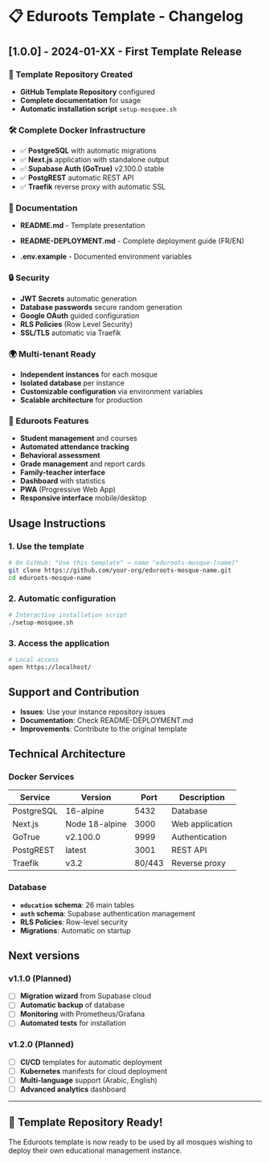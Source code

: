# 📋 Eduroots Template - Changelog

## [1.0.0] - 2024-01-XX - First Template Release

### 🎯 Template Repository Created
- **GitHub Template Repository** configured
- **Complete documentation** for usage
- **Automatic installation script** `setup-mosquee.sh`

### 🛠 Complete Docker Infrastructure
- ✅ **PostgreSQL** with automatic migrations
- ✅ **Next.js** application with standalone output
- ✅ **Supabase Auth (GoTrue)** v2.100.0 stable
- ✅ **PostgREST** automatic REST API
- ✅ **Traefik** reverse proxy with automatic SSL

### 📖 Documentation
- **README.md** - Template presentation

- **README-DEPLOYMENT.md** - Complete deployment guide (FR/EN)
- **.env.example** - Documented environment variables

### 🔒 Security
- **JWT Secrets** automatic generation
- **Database passwords** secure random generation
- **Google OAuth** guided configuration
- **RLS Policies** (Row Level Security)
- **SSL/TLS** automatic via Traefik

### 🌍 Multi-tenant Ready
- **Independent instances** for each mosque
- **Isolated database** per instance
- **Customizable configuration** via environment variables
- **Scalable architecture** for production

### 🚀 Eduroots Features
- **Student management** and courses
- **Automated attendance tracking**
- **Behavioral assessment**
- **Grade management** and report cards
- **Family-teacher interface**
- **Dashboard** with statistics
- **PWA** (Progressive Web App)
- **Responsive interface** mobile/desktop

## Usage Instructions

### 1. Use the template
```bash
# On GitHub: "Use this template" → name "eduroots-mosque-[name]"
git clone https://github.com/your-org/eduroots-mosque-name.git
cd eduroots-mosque-name
```

### 2. Automatic configuration
```bash
# Interactive installation script
./setup-mosquee.sh
```

### 3. Access the application
```bash
# Local access
open https://localhost/
```

## Support and Contribution

- **Issues**: Use your instance repository issues
- **Documentation**: Check README-DEPLOYMENT.md
- **Improvements**: Contribute to the original template

## Technical Architecture

### Docker Services
| Service | Version | Port | Description |
|---------|---------|------|-------------|
| PostgreSQL | 16-alpine | 5432 | Database |
| Next.js | Node 18-alpine | 3000 | Web application |
| GoTrue | v2.100.0 | 9999 | Authentication |
| PostgREST | latest | 3001 | REST API |
| Traefik | v3.2 | 80/443 | Reverse proxy |

### Database
- **`education` schema**: 26 main tables
- **`auth` schema**: Supabase authentication management
- **RLS Policies**: Row-level security
- **Migrations**: Automatic on startup

## Next versions

### v1.1.0 (Planned)
- [ ] **Migration wizard** from Supabase cloud
- [ ] **Automatic backup** of database
- [ ] **Monitoring** with Prometheus/Grafana
- [ ] **Automated tests** for installation

### v1.2.0 (Planned)
- [ ] **CI/CD** templates for automatic deployment
- [ ] **Kubernetes** manifests for cloud deployment
- [ ] **Multi-language** support (Arabic, English)
- [ ] **Advanced analytics** dashboard

---

## 🎉 Template Repository Ready!

The Eduroots template is now ready to be used by all mosques wishing to deploy their own educational management instance.
